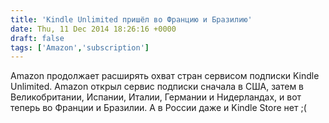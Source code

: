```yaml
---
title: 'Kindle Unlimited пришёл во Францию и Бразилию'
date: Thu, 11 Dec 2014 18:26:16 +0000
draft: false
tags: ['Amazon','subscription']
---
```


Amazon продолжает расширять охват стран сервисом подписки Kindle Unlimited. Amazon открыл сервис подписки сначала в США, затем в Великобритании, Испании, Италии, Германии и Нидерландах, и вот теперь во Франции и Бразилии. А в России даже и Kindle Store нет ;(